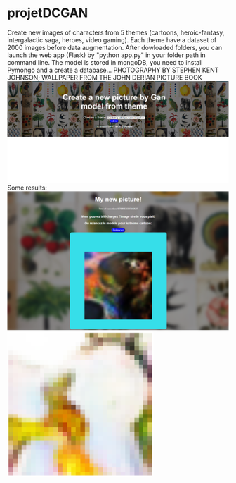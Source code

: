 # projetDCGAN
Create new images of characters from 5 themes (cartoons, heroic-fantasy, intergalactic saga, heroes, video gaming).
Each theme have a dataset of 2000 images before data augmentation. 
After dowloaded folders, you can launch the web app (Flask) by "python app.py" in your folder path in command line.
The model is stored in mongoDB, you need to install Pymongo and a create a database...
PHOTOGRAPHY BY STEPHEN KENT JOHNSON; WALLPAPER FROM THE JOHN DERIAN PICTURE BOOK
![](interface.PNG)
Some results:
![](resultI.PNG)
![](resultPrincess.PNG)
